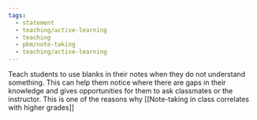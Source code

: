 ```yaml
---
tags:
  - statement
  - teaching/active-learning
  - teaching
  - pkm/note-taking
  - teaching/active-learning
---
```

Teach students to use blanks in their notes when they do not understand something. This can help them notice where there are gaps in their knowledge and gives opportunities for them to ask classmates or the instructor. This is one of the reasons why [[Note-taking in class correlates with higher grades]]
